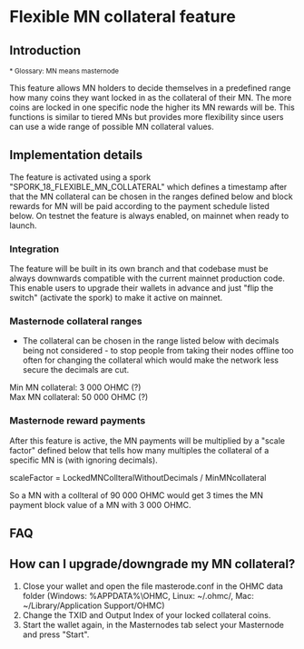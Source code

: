 
Flexible MN collateral feature
=====================


Introduction
---------------------
<sub>* Glossary: MN means masternode</sub>

This feature allows MN holders to decide themselves in a predefined range how many coins they want locked in as the collateral of their MN. The more coins are locked in one specific node the higher its MN rewards will be.
This functions is similar to tiered MNs but provides more flexibility since users can use a wide range of possible MN collateral values.

Implementation details
---------------------

The feature is activated using a spork "SPORK_18_FLEXIBLE_MN_COLLATERAL" which defines a timestamp after that the MN collateral can be chosen in the ranges
defined below and block rewards for MN will be paid according to the payment schedule listed below. On testnet the feature is always enabled, on mainnet when ready to launch.
### Integration
The feature will be built in its own branch and that codebase must be always downwards compatible with the current mainnet production code. This enable users to upgrade their wallets in advance and just "flip the switch" (activate the spork) to make it active on mainnet.

### Masternode collateral ranges
* The collateral can be chosen in the range listed below with decimals being not considered - to stop people from taking their nodes offline too often
for changing the collateral which would make the network less secure the decimals are cut.

Min MN collateral: 3 000 OHMC (?)<br/>
Max MN collateral: 50 000 OHMC (?)

### Masternode reward payments
After this feature is active, the MN payments will be multiplied by a "scale factor" defined below that tells how many multiples the collateral of a specific
MN is (with ignoring decimals).

scaleFactor = LockedMNCollteralWithoutDecimals / MinMNcollateral

So a MN with a collteral of 90 000 OHMC would get 3 times the MN payment block value of a MN with 3 000 OHMC.

FAQ
---------------------

## How can I upgrade/downgrade my MN collateral?
1. Close your wallet and open the file masterode.conf in the OHMC data folder (Windows: %APPDATA%\OHMC, Linux: ~/.ohmc/, Mac: ~/Library/Application Support/OHMC)
2. Change the TXID and Output Index of your locked collateral coins.
3. Start the wallet again, in the Masternodes tab select your Masternode and press "Start".
